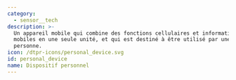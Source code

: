 ```yaml
---
category:
  - sensor__tech
description: >-
  Un appareil mobile qui combine des fonctions cellulaires et informatiques
  mobiles en une seule unité, et qui est destiné à être utilisé par une seule
  personne.
icon: /dtpr-icons/personal_device.svg
id: personal_device
name: Dispositif personnel
---
```


